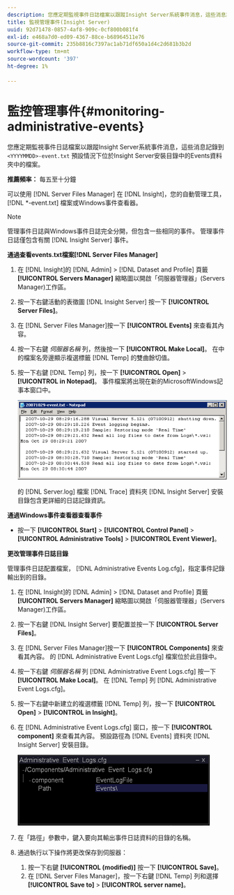 ```yaml
---
description: 您應定期監視事件日誌檔案以跟蹤Insight Server系統事件消息，這些消息記錄到 <yyyymmdd>-event.txt檔案，預設位於Insight Server安裝目錄的「事件」資料夾中。
title: 監視管理事件(Insight Server)
uuid: 92d71478-0857-4af8-909c-0cf800b081f4
exl-id: e468a7d0-ed09-4367-88ce-b68964511e76
source-git-commit: 235b8816c7397ac1ab71df650a1d4c2d681b3b2d
workflow-type: tm+mt
source-wordcount: '397'
ht-degree: 1%

---
```


# 監控管理事件{#monitoring-administrative-events}

您應定期監視事件日誌檔案以跟蹤Insight Server系統事件消息，這些消息記錄到 `<YYYYMMDD>-event.txt` 預設情況下位於Insight Server安裝目錄中的Events資料夾中的檔案。

**推薦頻率：** 每五至十分鐘

可以使用 [!DNL Server Files Manager] 在 [!DNL Insight]，您的自動管理工具， [!DNL *-event.txt] 檔案或Windows事件查看器。

>[!NOTE]
>
>管理事件日誌與Windows事件日誌完全分開，但包含一些相同的事件。 管理事件日誌僅包含有關 [!DNL Insight Server] 事件。

**通過查看events.txt檔案[!DNL Server Files Manager]**

1. 在 [!DNL Insight]的 [!DNL Admin] > [!DNL Dataset and Profile] 頁籤 **[!UICONTROL Servers Manager]** 縮略圖以開啟「伺服器管理器」(Servers Manager)工作區。
1. 按一下右鍵活動的表徵圖 [!DNL Insight Server] 按一下 **[!UICONTROL Server Files]**。
1. 在 [!DNL Server Files Manager]按一下 **[!UICONTROL Events]** 來查看其內容。
1. 按一下右鍵 *伺服器名稱* 列，然後按一下 **[!UICONTROL Make Local]**。 在中的檔案名旁邊顯示複選標籤 [!DNL Temp] 的雙曲餘切值。
1. 按一下右鍵 [!DNL Temp] 列，按一下 **[!UICONTROL Open]** > **[!UICONTROL in Notepad]**。 事件檔案將出現在新的MicrosoftWindows記事本窗口中。

   ![步驟資訊](assets/vis_FileManager_eventfile.png)

   的 [!DNL Server.log] 檔案 [!DNL Trace] 資料夾 [!DNL Insight Server] 安裝目錄包含更詳細的日誌記錄資訊。

**通過Windows事件查看器查看事件**

* 按一下 **[!UICONTROL Start]** > **[!UICONTROL Control Panel]** > **[!UICONTROL Administrative Tools]** > **[!UICONTROL Event Viewer]**。

**更改管理事件日誌目錄**

管理事件日誌配置檔案， [!DNL Administrative Events Log.cfg]，指定事件記錄輸出到的目錄。

1. 在 [!DNL Insight]的 [!DNL Admin] > [!DNL Dataset and Profile] 頁籤 **[!UICONTROL Servers Manager]** 縮略圖以開啟「伺服器管理器」(Servers Manager)工作區。

1. 按一下右鍵 [!DNL Insight Server] 要配置並按一下 **[!UICONTROL Server Files]**。

1. 在 [!DNL Server Files Manager]按一下 **[!UICONTROL Components]** 來查看其內容。 的 [!DNL Administrative Event Logs.cfg] 檔案位於此目錄中。

1. 按一下右鍵 *伺服器名稱* 列 [!DNL Administrative Event Logs.cfg] 按一下 **[!UICONTROL Make Local]**。 在 [!DNL Temp] 列 [!DNL Administrative Event Logs.cfg]。

1. 按一下右鍵中新建立的複選標籤 [!DNL Temp] 列，按一下 **[!UICONTROL Open]** > **[!UICONTROL in Insight]**。

1. 在 [!DNL Administrative Event Logs.cfg] 窗口，按一下 **[!UICONTROL component]** 來查看其內容。 預設路徑為 [!DNL Events] 資料夾 [!DNL Insight Server] 安裝目錄。

   ![](assets/cfg_adminevents_examplevalues.png)

1. 在「路徑」參數中，鍵入要向其輸出事件日誌資料的目錄的名稱。
1. 通過執行以下操作將更改保存到伺服器：

   1. 按一下右鍵 **[!UICONTROL (modified)]** 按一下 **[!UICONTROL Save]**。
   1. 在 [!DNL Server Files Manager]，按一下右鍵 [!DNL Temp] 列和選擇 **[!UICONTROL Save to]** > **[!UICONTROL server name]**。
